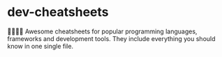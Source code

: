 # dev-cheatsheets
👩‍💻👨‍💻 Awesome cheatsheets for popular programming languages, frameworks and development tools. They include everything you should know in one single file.
